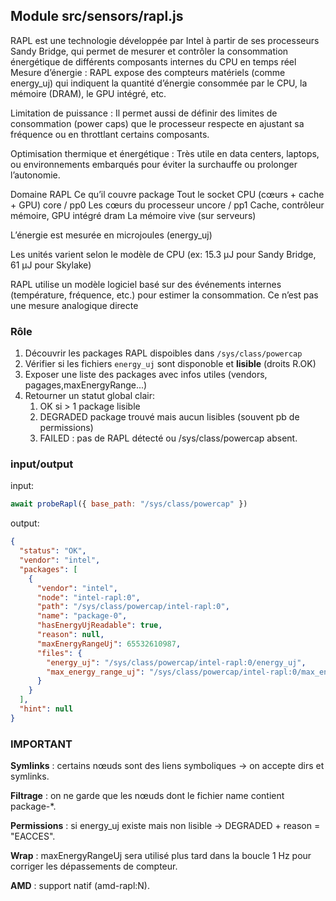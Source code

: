 ## Module src/sensors/rapl.js
RAPL est une technologie développée par Intel à partir de ses processeurs Sandy Bridge, qui permet de mesurer et contrôler la consommation énergétique de différents composants internes du CPU en temps réel
Mesure d’énergie : RAPL expose des compteurs matériels (comme energy_uj) qui indiquent la quantité d’énergie consommée par le CPU, la mémoire (DRAM), le GPU intégré, etc.

Limitation de puissance : Il permet aussi de définir des limites de consommation (power caps) que le processeur respecte en ajustant sa fréquence ou en throttlant certains composants.

Optimisation thermique et énergétique : Très utile en data centers, laptops, ou environnements embarqués pour éviter la surchauffe ou prolonger l’autonomie.


Domaine RAPL	Ce qu’il couvre
package	Tout le socket CPU (cœurs + cache + GPU)
core / pp0	Les cœurs du processeur
uncore / pp1	Cache, contrôleur mémoire, GPU intégré
dram	La mémoire vive (sur serveurs)

L’énergie est mesurée en microjoules (energy_uj)

Les unités varient selon le modèle de CPU (ex: 15.3 µJ pour Sandy Bridge, 61 µJ pour Skylake)

RAPL utilise un modèle logiciel basé sur des événements internes (température, fréquence, etc.) pour estimer la consommation. Ce n’est pas une mesure analogique directe


### Rôle 

1. Découvrir les packages RAPL dispoibles dans `/sys/class/powercap`
2. Vérifier si les fichiers `energy_uj` sont disponoble et **lisible** (droits R.OK)
3. Exposer une liste des packages avec infos utiles (vendors, pagages,maxEnergyRange...)
4. Retourner un statut global clair:
    1. OK si > 1 package lisible
    2. DEGRADED  package trouvé mais aucun lisibles (souvent pb de permissions)
    3. FAILED : pas de RAPL détecté ou /sys/class/powercap absent.

### input/output

input:
```js
await probeRapl({ base_path: "/sys/class/powercap" })
```
output:
```json
{
  "status": "OK",
  "vendor": "intel",
  "packages": [
    {
      "vendor": "intel",
      "node": "intel-rapl:0",
      "path": "/sys/class/powercap/intel-rapl:0",
      "name": "package-0",
      "hasEnergyUjReadable": true,
      "reason": null,
      "maxEnergyRangeUj": 65532610987,
      "files": {
        "energy_uj": "/sys/class/powercap/intel-rapl:0/energy_uj",
        "max_energy_range_uj": "/sys/class/powercap/intel-rapl:0/max_energy_range_uj"
      }
    }
  ],
  "hint": null
}

```
### IMPORTANT

**Symlinks** : certains nœuds sont des liens symboliques → on accepte dirs et symlinks.

**Filtrage** : on ne garde que les nœuds dont le fichier name contient package-*.

**Permissions** : si energy_uj existe mais non lisible → DEGRADED + reason = "EACCES".

**Wrap** : maxEnergyRangeUj sera utilisé plus tard dans la boucle 1 Hz pour corriger les dépassements de compteur.

**AMD** : support natif (amd-rapl:N).

